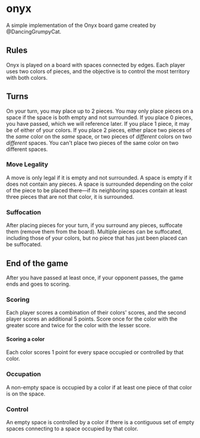 # onyx

A simple implementation of the Onyx board game created by @DancingGrumpyCat.


## Rules

Onyx is played on a board with spaces connected by edges. Each player uses two colors of pieces, and the objective is to control the most territory with both colors.


## Turns

On your turn, you may place up to 2 pieces. You may only place pieces on a space if the space is both empty and not surrounded. If you place 0 pieces, you have passed, which we will reference later. If you place 1 piece, it may be of either of your colors. If you place 2 pieces, either place two pieces of the *same* color on the *same* space, or two pieces of *different* colors on two *different* spaces. You can't place two pieces of the same color on two different spaces.


### Move Legality

A move is only legal if it is empty and not surrounded. A space is empty if it does not contain any pieces. A space is surrounded depending on the color of the piece to be placed there—if its neighboring spaces contain at least three pieces that are not that color, it is surrounded.


### Suffocation

After placing pieces for your turn, if you surround any pieces, suffocate them (remove them from the board). Multiple pieces can be suffocated, including those of your colors, but no piece that has just been placed can be suffocated.


## End of the game

After you have passed at least once, if your opponent passes, the game ends and goes to scoring.


### Scoring

Each player scores a combination of their colors' scores, and the second player scores an additional 5 points. Score once for the color with the greater score and twice for the color with the lesser score.

#### Scoring a color

Each color scores 1 point for every space occupied or controlled by that color.


### Occupation

A non-empty space is occupied by a color if at least one piece of that color is on the space.


### Control

An empty space is controlled by a color if there is a contiguous set of empty spaces connecting to a space occupied by that color.

